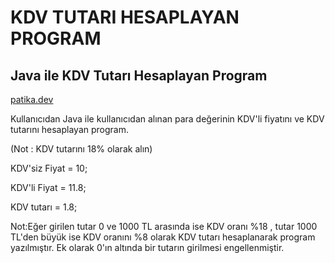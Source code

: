 # KDV TUTARI HESAPLAYAN PROGRAM

## Java ile KDV Tutarı Hesaplayan Program

[patika.dev](https://app.patika.dev/moduller/java101/pratik-kdv-hesaplama)

Kullanıcıdan Java ile kullanıcıdan alınan para değerinin KDV'li fiyatını ve KDV tutarını hesaplayan program.



(Not : KDV tutarını 18% olarak alın)



KDV'siz Fiyat = 10;



KDV'li Fiyat = 11.8;



KDV tutarı = 1.8;

Not:Eğer girilen tutar 0 ve 1000 TL arasında ise KDV oranı %18 , tutar 1000 TL'den büyük ise KDV oranını %8 olarak KDV tutarı hesaplanarak program yazılmıştır.
Ek olarak 0'ın altında bir tutarın girilmesi engellenmiştir.